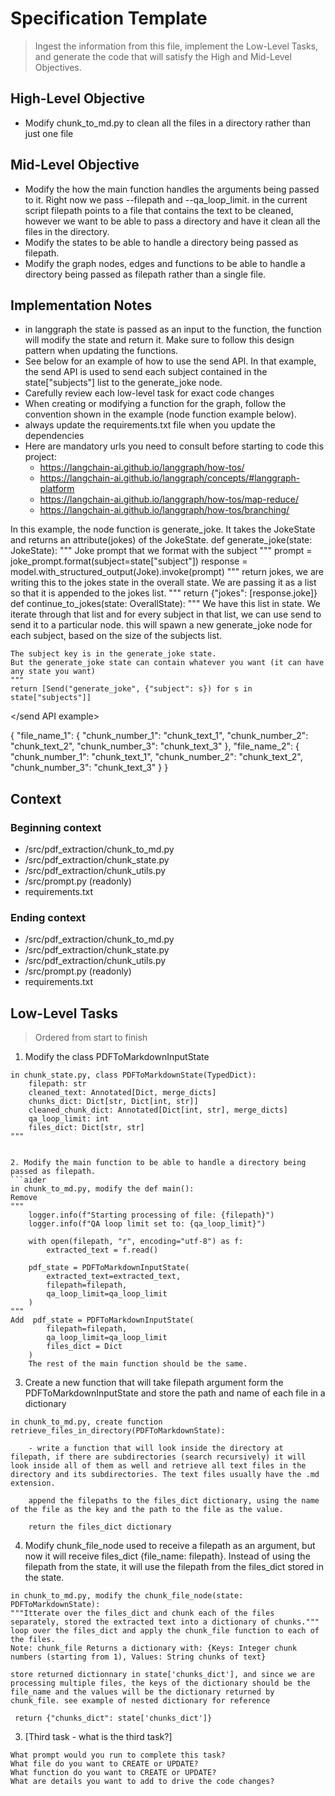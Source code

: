 # Specification Template
> Ingest the information from this file, implement the Low-Level Tasks, and generate the code that will satisfy the High and Mid-Level Objectives.
## High-Level Objective

- Modify chunk_to_md.py to clean all the files in a directory rather than just one file

## Mid-Level Objective

- Modify the how the main function handles the arguments being passed to it. Right now we pass --filepath and --qa_loop_limit. in the current script filepath points to a file that contains the text to be cleaned, however we want to be able to pass a directory and have it clean all the files in the directory.
- Modify the states to be able to handle a directory being passed as filepath. 
- Modify the graph nodes, edges and functions to be able to handle a directory being passed as filepath rather than a single file.

## Implementation Notes
- in langgraph the state is passed as an input to the function, the function will modify the state and return it. Make sure to follow this design pattern when updating the functions.
- See below for an example of how to use the send API. In that example, the send API is used to send each subject contained in the state["subjects"] list to the generate_joke node.
- Carefully review each low-level task for exact code changes
- When creating or modifying a function for the graph, follow the convention shown in the example (node function example below).
- always update the requirements.txt file when you update the dependencies
- Here are mandatory urls you need to consult before starting to code this project:
    - https://langchain-ai.github.io/langgraph/how-tos/
    - https://langchain-ai.github.io/langgraph/concepts/#langgraph-platform
    - https://langchain-ai.github.io/langgraph/how-tos/map-reduce/
    - https://langchain-ai.github.io/langgraph/how-tos/branching/

<node function example>
In this example, the node function is generate_joke. It takes the JokeState and returns an attribute(jokes) of the JokeState.
def generate_joke(state: JokeState):
    """
    Joke prompt that we format with the subject
    """
    prompt = joke_prompt.format(subject=state["subject"])
    response = model.with_structured_output(Joke).invoke(prompt)
    """
    return jokes, we are writing this to the jokes state in the overall state.
    We are passing it as a list so that it is appended to the jokes list.
    """
    return {"jokes": [response.joke]}
</node function example>

<send API example>
def continue_to_jokes(state: OverallState):
    """
    We have this list in state. 
    We iterate through that list and for every subject in that list, we can use send to send it to a particular node.
    this will spawn a new generate_joke node for each subject, based on the size of the subjects list.
 
    The subject key is in the generate_joke state. 
    But the generate_joke state can contain whatever you want (it can have any state you want)
    """
    return [Send("generate_joke", {"subject": s}) for s in state["subjects"]]
</send API example>

<example of nested dictionary>
{
    "file_name_1": {
        "chunk_number_1": "chunk_text_1",
        "chunk_number_2": "chunk_text_2",
        "chunk_number_3": "chunk_text_3"
    },
    "file_name_2": {
        "chunk_number_1": "chunk_text_1",
        "chunk_number_2": "chunk_text_2",
        "chunk_number_3": "chunk_text_3"
    }
}
</example of nested dictionary>

## Context

### Beginning context
- /src/pdf_extraction/chunk_to_md.py
- /src/pdf_extraction/chunk_state.py
- /src/pdf_extraction/chunk_utils.py
- /src/prompt.py (readonly)
- requirements.txt

### Ending context  
- /src/pdf_extraction/chunk_to_md.py
- /src/pdf_extraction/chunk_state.py
- /src/pdf_extraction/chunk_utils.py
- /src/prompt.py (readonly)
- requirements.txt

## Low-Level Tasks
> Ordered from start to finish


1. Modify the class PDFToMarkdownInputState
```aider
in chunk_state.py, class PDFToMarkdownState(TypedDict):
    filepath: str 
    cleaned_text: Annotated[Dict, merge_dicts]
    chunks_dict: Dict[str, Dict[int, str]]
    cleaned_chunk_dict: Annotated[Dict[int, str], merge_dicts]
    qa_loop_limit: int
    files_dict: Dict[str, str]
"""


2. Modify the main function to be able to handle a directory being passed as filepath.
```aider
in chunk_to_md.py, modify the def main():
Remove
""" 
    logger.info(f"Starting processing of file: {filepath}")
    logger.info(f"QA loop limit set to: {qa_loop_limit}")

    with open(filepath, "r", encoding="utf-8") as f:
        extracted_text = f.read()

    pdf_state = PDFToMarkdownInputState(
        extracted_text=extracted_text,
        filepath=filepath,
        qa_loop_limit=qa_loop_limit
    )
"""
Add  pdf_state = PDFToMarkdownInputState(
        filepath=filepath,
        qa_loop_limit=qa_loop_limit
        files_dict = Dict
    )
    The rest of the main function should be the same.
```

3. Create a new function that will take filepath argument form the PDFToMarkdownInputState and store the path and name of each file in a dictionary
```aider
in chunk_to_md.py, create function retrieve_files_in_directory(PDFToMarkdownState):

    - write a function that will look inside the directory at filepath, if there are subdirectories (search recursively) it will look inside all of them as well and retrieve all text files in the directory and its subdirectories. The text files usually have the .md extension.
    
    append the filepaths to the files_dict dictionary, using the name of the file as the key and the path to the file as the value.

    return the files_dict dictionary
```


4.  Modify chunk_file_node used to receive a filepath as an argument, but now it will receive files_dict {file_name: filepath}. Instead of using the filepath from the state, it will use the filepath from the files_dict stored in the state.
```aider
in chunk_to_md.py, modify the chunk_file_node(state: PDFToMarkdownState):
"""Itterate over the files_dict and chunk each of the files separately, stored the extracted text into a dictionary of chunks."""
loop over the files_dict and apply the chunk_file function to each of the files.
Note: chunk_file Returns a dictionary with: {Keys: Integer chunk numbers (starting from 1), Values: String chunks of text}

store returned dictionnary in state['chunks_dict'], and since we are processing multiple files, the keys of the dictionary should be the file_name and the values will be the dictionary returned by chunk_file. see example of nested dictionary for reference

 return {"chunks_dict": state['chunks_dict']}
```




3. [Third task - what is the third task?]
```aider
What prompt would you run to complete this task?
What file do you want to CREATE or UPDATE?
What function do you want to CREATE or UPDATE?
What are details you want to add to drive the code changes?
```